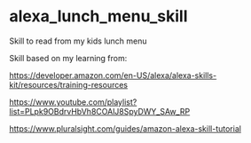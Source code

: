 # alexa_lunch_menu_skill
Skill to read from my kids lunch menu

Skill based on my learning from:

https://developer.amazon.com/en-US/alexa/alexa-skills-kit/resources/training-resources

https://www.youtube.com/playlist?list=PLpk9OBdrvHbVh8COAlJ8SpyDWY_SAw_RP


https://www.pluralsight.com/guides/amazon-alexa-skill-tutorial
